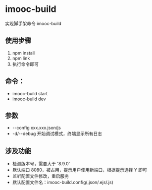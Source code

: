 # imooc-build

实现脚手架命令 imooc-build

## 使用步骤

1. npm install
2. npm link
3. 执行命令即可

## 命令：

- imooc-build start
- imooc-build dev

## 参数

- --config xxx.xxx.json/js
- -d/--debug 开始调试模式，终端显示所有日志

## 涉及功能

- 检测版本号，需要大于 '8.9.0'
- 默认端口 8080，被占用，提示用户使用新端口，根据提示选择 Y 即可
- 监听配置文件修改，重启服务
- 默认配置文件名：imooc-build.config(.json/.ejs/.js)
